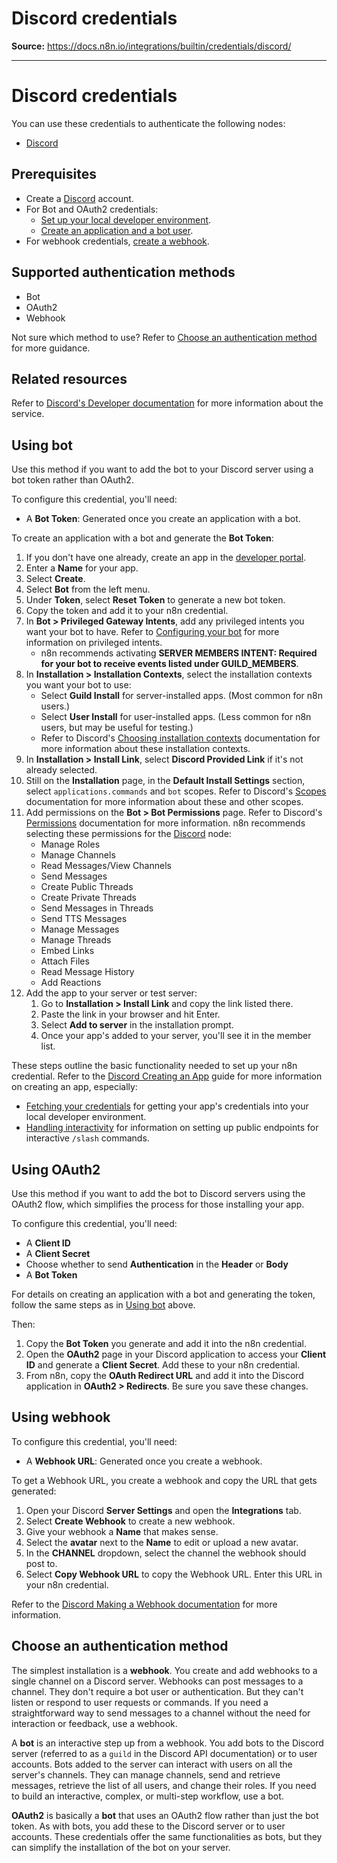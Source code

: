 # Discord credentials

**Source:** https://docs.n8n.io/integrations/builtin/credentials/discord/

---

# Discord credentials

You can use these credentials to authenticate the following nodes:

- [Discord](../../app-nodes/n8n-nodes-base.discord/)

## Prerequisites

- Create a [Discord](https://www.discord.com/) account.
- For Bot and OAuth2 credentials:
  - [Set up your local developer environment](https://discord.com/developers/docs/quick-start/getting-started#step-0-project-setup).
  - [Create an application and a bot user](https://discord.com/developers/docs/quick-start/getting-started#step-1-creating-an-app).
- For webhook credentials, [create a webhook](https://support.discord.com/hc/en-us/articles/228383668-Intro-to-Webhooks).

## Supported authentication methods

- Bot
- OAuth2
- Webhook

Not sure which method to use? Refer to [Choose an authentication method](#choose-an-authentication-method) for more guidance.

## Related resources

Refer to [Discord's Developer documentation](https://discord.com/developers/docs/intro) for more information about the service.

## Using bot

Use this method if you want to add the bot to your Discord server using a bot token rather than OAuth2.

To configure this credential, you'll need:

- A **Bot Token**: Generated once you create an application with a bot.

To create an application with a bot and generate the **Bot Token**:

1. If you don't have one already, create an app in the [developer portal](https://discord.com/developers/applications?new_application=true).
2. Enter a **Name** for your app.
3. Select **Create**.
4. Select **Bot** from the left menu.
5. Under **Token**, select **Reset Token** to generate a new bot token.
6. Copy the token and add it to your n8n credential.
7. In **Bot > Privileged Gateway Intents**, add any privileged intents you want your bot to have. Refer to [Configuring your bot](https://discord.com/developers/docs/quick-start/getting-started#configuring-your-bot) for more information on privileged intents.
   - n8n recommends activating **SERVER MEMBERS INTENT: Required for your bot to receive events listed under GUILD_MEMBERS**.
8. In **Installation > Installation Contexts**, select the installation contexts you want your bot to use:
   - Select **Guild Install** for server-installed apps. (Most common for n8n users.)
   - Select **User Install** for user-installed apps. (Less common for n8n users, but may be useful for testing.)
   - Refer to Discord's [Choosing installation contexts](https://discord.com/developers/docs/quick-start/getting-started#choosing-installation-contexts) documentation for more information about these installation contexts.
9. In **Installation > Install Link**, select **Discord Provided Link** if it's not already selected.
10. Still on the **Installation** page, in the **Default Install Settings** section, select `applications.commands` and `bot` scopes. Refer to Discord's [Scopes](https://discord.com/developers/docs/topics/oauth2#shared-resources-oauth2-scopes) documentation for more information about these and other scopes.
11. Add permissions on the **Bot > Bot Permissions** page. Refer to Discord's [Permissions](https://discord.com/developers/docs/topics/permissions) documentation for more information. n8n recommends selecting these permissions for the [Discord](../../app-nodes/n8n-nodes-base.discord/) node:
    - Manage Roles
    - Manage Channels
    - Read Messages/View Channels
    - Send Messages
    - Create Public Threads
    - Create Private Threads
    - Send Messages in Threads
    - Send TTS Messages
    - Manage Messages
    - Manage Threads
    - Embed Links
    - Attach Files
    - Read Message History
    - Add Reactions
12. Add the app to your server or test server:
    1. Go to **Installation > Install Link** and copy the link listed there.
    2. Paste the link in your browser and hit Enter.
    3. Select **Add to server** in the installation prompt.
    4. Once your app's added to your server, you'll see it in the member list.

These steps outline the basic functionality needed to set up your n8n credential. Refer to the [Discord Creating an App](https://discord.com/developers/docs/quick-start/getting-started#step-1-creating-an-app) guide for more information on creating an app, especially:

- [Fetching your credentials](https://discord.com/developers/docs/quick-start/getting-started#fetching-your-credentials) for getting your app's credentials into your local developer environment.
- [Handling interactivity](https://discord.com/developers/docs/quick-start/getting-started#step-3-handling-interactivity) for information on setting up public endpoints for interactive `/slash` commands.

## Using OAuth2

Use this method if you want to add the bot to Discord servers using the OAuth2 flow, which simplifies the process for those installing your app.

To configure this credential, you'll need:

- A **Client ID**
- A **Client Secret**
- Choose whether to send **Authentication** in the **Header** or **Body**
- A **Bot Token**

For details on creating an application with a bot and generating the token, follow the same steps as in [Using bot](#using-bot) above.

Then:

1. Copy the **Bot Token** you generate and add it into the n8n credential.
2. Open the **OAuth2** page in your Discord application to access your **Client ID** and generate a **Client Secret**. Add these to your n8n credential.
3. From n8n, copy the **OAuth Redirect URL** and add it into the Discord application in **OAuth2 > Redirects**. Be sure you save these changes.

## Using webhook

To configure this credential, you'll need:

- A **Webhook URL**: Generated once you create a webhook.

To get a Webhook URL, you create a webhook and copy the URL that gets generated:

1. Open your Discord **Server Settings** and open the **Integrations** tab.
2. Select **Create Webhook** to create a new webhook.
3. Give your webhook a **Name** that makes sense.
4. Select the **avatar** next to the **Name** to edit or upload a new avatar.
5. In the **CHANNEL** dropdown, select the channel the webhook should post to.
6. Select **Copy Webhook URL** to copy the Webhook URL. Enter this URL in your n8n credential.

Refer to the [Discord Making a Webhook documentation](https://support.discord.com/hc/en-us/articles/228383668-Intro-to-Webhooks) for more information.

## Choose an authentication method

The simplest installation is a **webhook**. You create and add webhooks to a single channel on a Discord server. Webhooks can post messages to a channel. They don't require a bot user or authentication. But they can't listen or respond to user requests or commands. If you need a straightforward way to send messages to a channel without the need for interaction or feedback, use a webhook.

A **bot** is an interactive step up from a webhook. You add bots to the Discord server (referred to as a `guild` in the Discord API documentation) or to user accounts. Bots added to the server can interact with users on all the server's channels. They can manage channels, send and retrieve messages, retrieve the list of all users, and change their roles. If you need to build an interactive, complex, or multi-step workflow, use a bot.

**OAuth2** is basically a **bot** that uses an OAuth2 flow rather than just the bot token. As with bots, you add these to the Discord server or to user accounts. These credentials offer the same functionalities as bots, but they can simplify the installation of the bot on your server.
